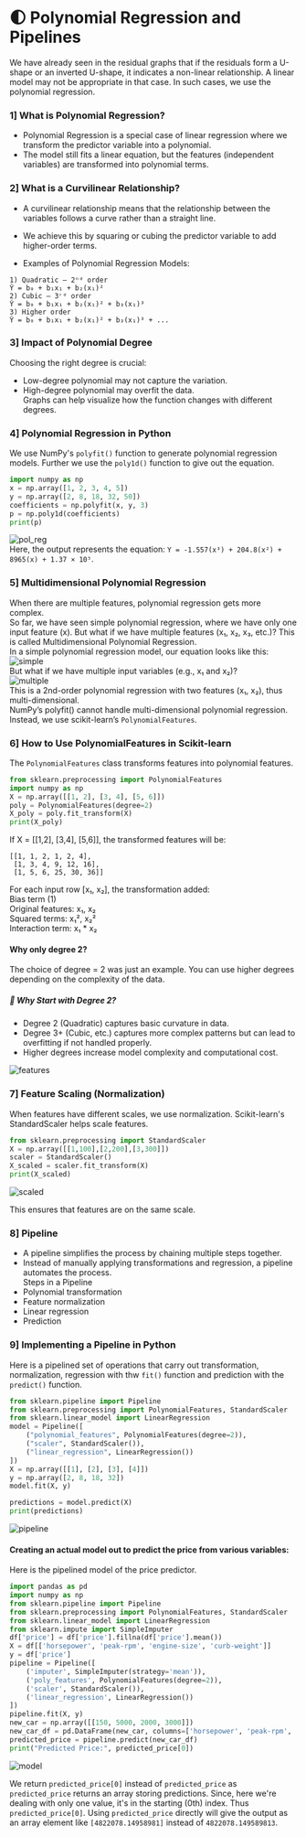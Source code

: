 # 🌓 Polynomial Regression and Pipelines

We have already seen in the residual graphs that if the residuals form a U-shape or an inverted U-shape, it indicates a non-linear relationship. A linear model may not be appropriate in that case. In such cases, we use the polynomial regression.  

### 1] What is Polynomial Regression?  
- Polynomial Regression is a special case of linear regression where we transform the predictor variable into a polynomial.  
- The model still fits a linear equation, but the features (independent variables) are transformed into polynomial terms.  

### 2] What is a Curvilinear Relationship?  
- A curvilinear relationship means that the relationship between the variables follows a curve rather than a straight line.  
- We achieve this by squaring or cubing the predictor variable to add higher-order terms.  

- Examples of Polynomial Regression Models:  
```
1) Quadratic – 2ⁿᵈ order
Ŷ = b₀ + b₁x₁ + b₂(x₁)²  
2) Cubic – 3ʳᵈ order
Ŷ = b₀ + b₁x₁ + b₂(x₁)² + b₃(x₁)³  
3) Higher order
Ŷ = b₀ + b₁x₁ + b₂(x₁)² + b₃(x₁)³ + ...  
```  

### 3] Impact of Polynomial Degree  
Choosing the right degree is crucial:
- Low-degree polynomial may not capture the variation.
- High-degree polynomial may overfit the data.  
Graphs can help visualize how the function changes with different degrees.  

### 4] Polynomial Regression in Python  
We use NumPy's `polyfit()` function to generate polynomial regression models. Further we use the `poly1d()` function to give out the equation.   
```python
import numpy as np
x = np.array([1, 2, 3, 4, 5])
y = np.array([2, 8, 18, 32, 50])
coefficients = np.polyfit(x, y, 3)
p = np.poly1d(coefficients)     
print(p)
```
![pol_reg](image-74.png)  
Here, the output represents the equation: `Y = -1.557(x³) + 204.8(x²) + 8965(x) + 1.37 × 10⁵`.  

### 5] Multidimensional Polynomial Regression  
When there are multiple features, polynomial regression gets more complex.  
So far, we have seen simple polynomial regression, where we have only one input feature (x). But what if we have multiple features (x₁, x₂, x₃, etc.)? This is called Multidimensional Polynomial Regression.  
In a simple polynomial regression model, our equation looks like this:  
![simple](image-75.png)  
But what if we have multiple input variables (e.g., x₁ and x₂)?  
![multiple](image-76.png)  
This is a 2nd-order polynomial regression with two features (x₁, x₂), thus multi-dimensional.  
NumPy’s polyfit() cannot handle multi-dimensional polynomial regression. Instead, we use scikit-learn’s `PolynomialFeatures`.  

### 6] How to Use PolynomialFeatures in Scikit-learn
The `PolynomialFeatures` class transforms features into polynomial features.  
```python
from sklearn.preprocessing import PolynomialFeatures
import numpy as np
X = np.array([[1, 2], [3, 4], [5, 6]])
poly = PolynomialFeatures(degree=2)
X_poly = poly.fit_transform(X)
print(X_poly)
```  
If X = [[1,2], [3,4], [5,6]], the transformed features will be:  
```
[[1, 1, 2, 1, 2, 4],  
 [1, 3, 4, 9, 12, 16],  
 [1, 5, 6, 25, 30, 36]]
```  
For each input row [x₁, x₂], the transformation added:  
Bias term (1)  
Original features: x₁, x₂  
Squared terms: x₁², x₂²  
Interaction term: x₁ * x₂  

#### Why only degree 2?  
The choice of degree = 2 was just an example. You can use higher degrees depending on the complexity of the data.

##### 🔹 Why Start with Degree 2?
- Degree 2 (Quadratic) captures basic curvature in data.
- Degree 3+ (Cubic, etc.) captures more complex patterns but can lead to overfitting if not handled properly.
- Higher degrees increase model complexity and computational cost.  

![features](image-77.png)  

### 7] Feature Scaling (Normalization)
When features have different scales, we use normalization. Scikit-learn's StandardScaler helps scale features.  
```python
from sklearn.preprocessing import StandardScaler
X = np.array([[1,100],[2,200],[3,300]])
scaler = StandardScaler()
X_scaled = scaler.fit_transform(X)
print(X_scaled)
```
![scaled](image-78.png)  

This ensures that features are on the same scale.  

### 8] Pipeline
- A pipeline simplifies the process by chaining multiple steps together.
- Instead of manually applying transformations and regression, a pipeline automates the process.  
Steps in a Pipeline
- Polynomial transformation
- Feature normalization
- Linear regression
- Prediction

### 9] Implementing a Pipeline in Python
Here is a pipelined set of operations that carry out transformation, normalization, regression with thw `fit()` function and prediction with the `predict()` function.  
```python
from sklearn.pipeline import Pipeline
from sklearn.preprocessing import PolynomialFeatures, StandardScaler
from sklearn.linear_model import LinearRegression
model = Pipeline([
    ("polynomial_features", PolynomialFeatures(degree=2)),
    ("scaler", StandardScaler()),
    ("linear_regression", LinearRegression())
])
X = np.array([[1], [2], [3], [4]])
y = np.array([2, 8, 18, 32])
model.fit(X, y)

predictions = model.predict(X)
print(predictions)
```
![pipeline](image-79.png)

#### Creating an actual model out to predict the price from various variables:  
Here is the pipelined model of the price predictor.  
```python
import pandas as pd
import numpy as np
from sklearn.pipeline import Pipeline
from sklearn.preprocessing import PolynomialFeatures, StandardScaler
from sklearn.linear_model import LinearRegression
from sklearn.impute import SimpleImputer
df['price'] = df['price'].fillna(df['price'].mean())
X = df[['horsepower', 'peak-rpm', 'engine-size', 'curb-weight']]
y = df['price']
pipeline = Pipeline([
    ('imputer', SimpleImputer(strategy='mean')),
    ('poly_features', PolynomialFeatures(degree=2)),
    ('scaler', StandardScaler()),
    ('linear_regression', LinearRegression())
])
pipeline.fit(X, y)
new_car = np.array([[150, 5000, 2000, 3000]])
new_car_df = pd.DataFrame(new_car, columns=['horsepower', 'peak-rpm', 'engine-size', 'curb-weight'])
predicted_price = pipeline.predict(new_car_df)
print("Predicted Price:", predicted_price[0])
```  
![model](image-80.png)  

We return `predicted_price[0]` instead of `predicted_price` as `predicted_price` returns an array storing predictions. Since, here we're dealing with only one value, it's in the starting (0th) index. Thus `predicted_price[0]`. Using `predicted_price` directly will give the output as an array element like `[4822078.14958981]` instead of `4822078.149589813`.  
